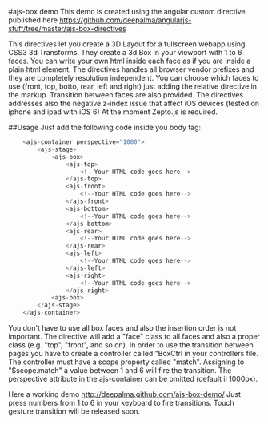 #ajs-box demo
This demo is created using the angular custom directive published here 
https://github.com/deepalma/angularjs-stuff/tree/master/ajs-box-directives

This directives let you create a 3D Layout for a fullscreen webapp using CSS3 3d Transforms.
They create a 3d Box in your viewport with 1 to 6 faces. 
You can write your own html inside each face as if you are inside a plain html element.
The directives handles all browser vendor prefixes and they are completely resolution independent.
You can choose which faces to use (front, top, botto, rear, left and right) just adding the relative directive in the markup.
Transition between faces are also provided.
The directives addresses also the negative z-index issue that affect iOS devices (tested on iphone and ipad with iOS 6)
At the moment Zepto.js is required.

##Usage
Just add the following code inside you body tag:
```js
    <ajs-container perspective="1000">
        <ajs-stage>
            <ajs-box>
                <ajs-top>
                    <!--Your HTML code goes here-->
                </ajs-top>
                <ajs-front>
                    <!--Your HTML code goes here-->
                </ajs-front>
                <ajs-bottom>
                    <!--Your HTML code goes here-->
                </ajs-bottom>
                <ajs-rear>
                    <!--Your HTML code goes here-->
                </ajs-rear>
                <ajs-left>
                    <!--Your HTML code goes here-->
                </ajs-left>
                <ajs-right>
                    <!--Your HTML code goes here-->
                </ajs-right>
            <ajs-box>
        </ajs-stage>
    </ajs-container>
```

You don't have to use all box faces and also the insertion order is not important.
The directive will add a "face" class to all faces and also a proper class (e.g. "top", "front", and so on).
In order to use the transition between pages you have to create a controller called "BoxCtrl in your controllers file.
The controller must have a scope property called "match".
Assigning to "$scope.match" a value between 1 and 6 will fire the transition.
The perspective attribute in the ajs-container can be omitted (default il 1000px).


Here a working demo http://deepalma.github.com/ajs-box-demo/
Just press numbers from 1 to 6 in your keyboard to fire transitions.
Touch gesture transition will be released soon.

